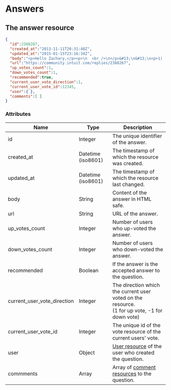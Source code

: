 # Answers

## The answer resource

```json
{
  "id":2368267,
  "created_at":"2013-11-11T20:31:48Z",
  "updated_at":"2015-01-15T23:16:34Z",
  "body":"<p>Hello Zachary,</p><p>\n  <br />\n</p>&#13;\n&#13;\n<p>1)    Firstly, you just need to make sure you have&#13;\nsales tax enabled. You can do this by clicking on the “Sales Tax” tab. If sales&#13;\ntax is not yet set up, you will see the option to “Set up sales tax”. If you&#13;\nalready have the applicable taxes for your location showing, move to step 2.</p>&#13;\n&#13;\n<p> </p>&#13;\n&#13;\n<p>2)    When you use one of the expense features under&#13;\nthe banking tab, you will notice that there is a sales tax column. When you&#13;\nenter the expense using the form and select the appropriate tax for that line&#13;\nitem, it will impact your tax payable (you can check by going to Company -&gt;&#13;\nChart of Accounts and double click your tax payable account). Expenses will&#13;\ndecrease your tax payable and show up as an ITC on the GST/HST detail report.</p>&#13;\n&#13;\n<p> </p>&#13;\n&#13;\n<p>I hope that helps clarify :)</p>",
  "url":"https://community.intuit.com/replies/2368267",
  "up_votes_count":1,
  "down_votes_count":1,
  "recommended":true,
  "current_user_vote_direction":1,
  "current_user_vote_id":12345,
  "user":{ },
  "comments":[ ]
}
```

### Attributes

Name | Type | Description
--------- | ------- | -----------
id | Integer | The unique identifier of the answer.
created_at | Datetime (iso8601) | The timestamp of which the resource was created.
updated_at | Datetime (iso8601) | The timestamp of which the resource last changed.
body | String | Content of the answer in HTML safe.
url | String | URL of the answer.
up_votes_count | Integer | Number of users who up-voted the answer.
down_votes_count | Integer | Number of users who down-voted the answer.
recommended | Boolean | If the answer is the accepted answer to the question.
current_user_vote_direction | Integer | The direction which the current user voted on the resource.<br />(1 for up vote, -1 for down vote)
current_user_vote_id | Integer | The unique id of the vote resource of the current users' vote.
user | Object | [User resource](#the-user-resource) of the user who created the question.
commments | Array | Array of [comment resources](#the-comment-resource) to the question.
